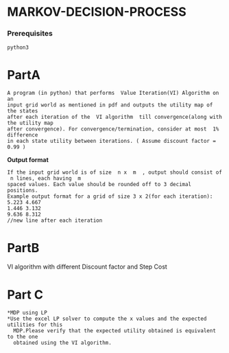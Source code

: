# MARKOV-DECISION-PROCESS

### Prerequisites
    python3
# PartA
    A program (in python) that performs ​ Value Iteration(VI) Algorithm on an
    input grid world as mentioned in pdf and outputs the utility map of the states
    after each iteration of the ​ VI algorithm ​ till convergence(along with the utility map
    after convergence). For convergence/termination, consider at most ​ 1% difference
    in each state utility between iterations. (​ Assume discount factor = 0.99​ )
**Output format**

    If the input grid world is of size ​ n x ​ m ​ , output should consist of ​ n lines, each having ​ m
    spaced values. Each value should be rounded off to 3 decimal positions.
    Example output format for a grid of size 3 x 2(for each iteration):
    5.223 4.667
    1.446 3.132
    9.636 8.312
    //new line after each iteration


# PartB
  VI algorithm with different Discount factor and Step Cost

# Part C
    *MDP using LP
    *Use the excel LP solver to compute the x values and the expected utilities for this
      MDP.Please verify that the expected utility obtained is equivalent to the one
      obtained using the VI algorithm.

